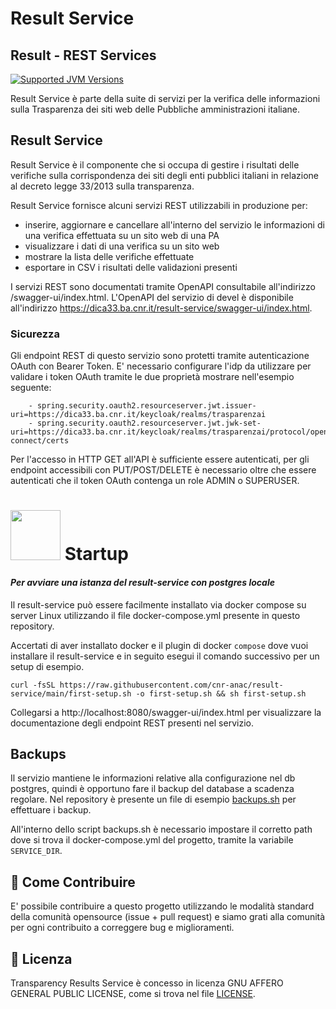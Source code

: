 # Result Service
## Result - REST Services

[![Supported JVM Versions](https://img.shields.io/badge/JVM-17-brightgreen.svg?style=for-the-badge&logo=Java)](https://openjdk.java.net/install/)

Result Service è parte della suite di servizi per la verifica delle informazioni sulla
Trasparenza dei siti web delle Pubbliche amministrazioni italiane.
 
## Result Service

Result Service è il componente che si occupa di gestire i risultati delle verifiche 
sulla corrispondenza dei siti degli enti pubblici italiani in relazione al decreto legge 33/2013 
sulla transparenza.

Result Service fornisce alcuni servizi REST utilizzabili in produzione per:

 - inserire, aggiornare e cancellare all'interno del servizio le informazioni di una verifica 
   effettuata su un sito web di una PA
 - visualizzare i dati di una verifica su un sito web
 - mostrare la lista delle verifiche effettuate
 - esportare in CSV i risultati delle validazioni presenti

I servizi REST sono documentati tramite OpenAPI consultabile all'indirizzo /swagger-ui/index.html.
L'OpenAPI del servizio di devel è disponibile all'indirizzo https://dica33.ba.cnr.it/result-service/swagger-ui/index.html.

### Sicurezza

Gli endpoint REST di questo servizio sono protetti tramite autenticazione OAuth con Bearer Token.
E' necessario configurare l'idp da utilizzare per validare i token OAuth tramite le due proprietà
mostrare nell'esempio seguente:

```
    - spring.security.oauth2.resourceserver.jwt.issuer-uri=https://dica33.ba.cnr.it/keycloak/realms/trasparenzai
    - spring.security.oauth2.resourceserver.jwt.jwk-set-uri=https://dica33.ba.cnr.it/keycloak/realms/trasparenzai/protocol/openid-connect/certs
```

Per l'accesso in HTTP GET all'API è sufficiente essere autenticati, per gli endpoint accessibili
con PUT/POST/DELETE è necessario oltre che essere autenticati che il token OAuth contenga un 
role ADMIN o SUPERUSER.

# <img src="https://www.docker.com/wp-content/uploads/2021/10/Moby-logo-sm.png" width=80> Startup

#### _Per avviare una istanza del result-service con postgres locale_

Il result-service può essere facilmente installato via docker compose su server Linux utilizzando il file 
docker-compose.yml presente in questo repository.

Accertati di aver installato docker e il plugin di docker `compose` dove vuoi installare il result-service e in seguito
esegui il comando successivo per un setup di esempio.

```
curl -fsSL https://raw.githubusercontent.com/cnr-anac/result-service/main/first-setup.sh -o first-setup.sh && sh first-setup.sh
```

Collegarsi a http://localhost:8080/swagger-ui/index.html per visualizzare la documentazione degli endpoint REST presenti nel servizio. 

## Backups

Il servizio mantiene le informazioni relative alla configurazione nel db postgres, quindi è opportuno fare il backup
del database a scadenza regolare. Nel repository è presente un file di esempio [backups.sh](https://github.com/cnr-anac/result-service/blob/main/backups.sh) per effettuare i backup.

All'interno dello script backups.sh è necessario impostare il corretto path dove si trova il docker-compose.yml del progetto, tramite la
variabile `SERVICE_DIR`.

## 👏 Come Contribuire 

E' possibile contribuire a questo progetto utilizzando le modalità standard della comunità opensource 
(issue + pull request) e siamo grati alla comunità per ogni contribuito a correggere bug e miglioramenti.

## 📄 Licenza

Transparency Results Service è concesso in licenza GNU AFFERO GENERAL PUBLIC LICENSE, come si trova 
nel file [LICENSE][l].

[l]: https://github.com/cnr-anac/result-service/blob/master/LICENSE
